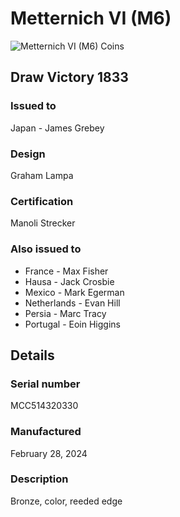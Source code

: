 
# Metternich VI (M6)

![Metternich VI (M6) Coins](m6-coins.jpg)

## Draw Victory 1833

### Issued to

Japan - James Grebey

### Design

Graham Lampa

### Certification

Manoli Strecker

### Also issued to

* France - Max Fisher
* Hausa - Jack Crosbie
* Mexico - Mark Egerman
* Netherlands - Evan Hill
* Persia - Marc Tracy
* Portugal - Eoin Higgins

## Details

### Serial number

MCC514320330

### Manufactured
February 28, 2024

### Description

Bronze, color, reeded edge
